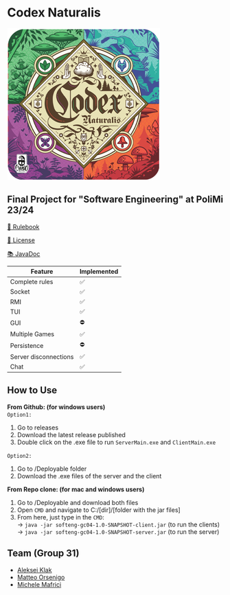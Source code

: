 # Codex Naturalis
![alt text](doc/CodexNaturalisLogo.png)

## Final Project for "Software Engineering" at PoliMi 23/24
[📖 Rulebook](doc/Rules/CODEX_Rulebook_EN.pdf)

[📝 License](LICENSE)

[📚 JavaDoc]()

|  Feature  | Implemented  |
|-----|---|
| Complete rules | ✅ |
| Socket | ✅ |
| RMI | ✅ |
| TUI | ✅ |
| GUI | ⛔️ |
| Multiple Games  | ✅ |
| Persistence | ⛔️ |
| Server disconnections | ✅ |
| Chat | ✅ |

## How to Use
**From Github: (for windows users)**<br>
`Option1:`
1. Go to releases
2. Download the latest release published
3. Double click on the .exe file to run `ServerMain.exe` and `ClientMain.exe`

`Option2:`
1. Go to /Deployable folder
2. Download the .exe files of the server and the client

**From Repo clone: (for mac and windows users)**
1. Go to /Deployable and download both files  
2. Open `CMD` and navigate to C:/[dir]/[folder with the jar files]  
3. From here, just type in the `CMD`:  
   -> `java -jar softeng-gc04-1.0-SNAPSHOT-client.jar` (to run the clients)<br>
   -> `java -jar softeng-gc04-1.0-SNAPSHOT-server.jar` (to run the server)

## Team (Group 31)

- [Aleksei Klak](https://github.com/aleksei-klak-polimi)
- [Matteo Orsenigo](https://github.com/teorse)
- [Michele Mafrici](https://github.com/Michele-Mafrici) 
